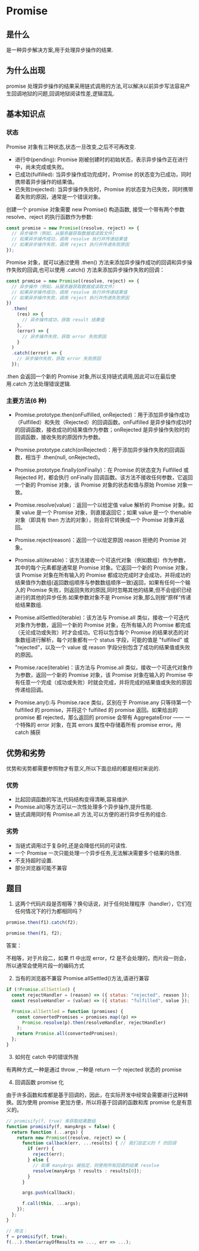 # Promise

## 是什么

是一种异步解决方案,用于处理异步操作的结果.

## 为什么出现

promise 处理异步操作的结果采用链式调用的方法,可以解决以前异步写法容易产生回调地狱的问题,回调地狱阅读性差,逻辑混乱.

## 基本知识点

### 状态

Promise 对象有三种状态,状态一旦改变,之后不可再改变.

- 进行中(pending): Promise 刚被创建时的初始状态，表示异步操作正在进行中，尚未完成或失败。
- 已成功(fulfilled): 当异步操作成功完成时，Promise 的状态变为已成功，同时携带着异步操作的结果值。
- 已失败(rejected): 当异步操作失败时，Promise 的状态变为已失败，同时携带着失败的原因，通常是一个错误对象。

创建一个 promise 对象需要 new Promise() 构造函数, 接受一个带有两个参数 resolve、reject 的执行函数作为参数:

```js
const promise = new Promise((resolve, reject) => {
  // 异步操作（例如，从服务器获取数据或读取文件）
  // 如果异步操作成功，调用 resolve 执行并传递结果值
  // 如果异步操作失败，调用 reject 执行并传递失败原因
});
```

Promise 对象，就可以通过使用 .then() 方法来添加异步操作成功的回调和异步操作失败的回调,也可以使用 .catch() 方法来添加异步操作失败的回调：

```js
const promise = new Promise((resolve, reject) => {
  // 异步操作（例如，从服务器获取数据或读取文件）
  // 如果异步操作成功，调用 resolve 执行并传递结果值
  // 如果异步操作失败，调用 reject 执行并传递失败原因
})
  .then(
    (res) => {
      // 异步操作成功，获取 result 结果值
    },
    (error) => {
      // 异步操作失败，获取 error 失败原因
    }
  )
  .catch((error) => {
    // 异步操作失败，获取 error 失败原因
  });
```

.then 会返回一个新的 Promise 对象,所以支持链式调用,因此可以在最后使用.catch 方法处理错误逻辑.

### 主要方法(6 种)

- Promise.prototype.then(onFulfilled, onRejected)：用于添加异步操作成功（Fulfilled）和失败（Rejected）的回调函数。onFulfilled 是异步操作成功时的回调函数，接收成功的结果值作为参数；onRejected 是异步操作失败时的回调函数，接收失败的原因作为参数。

- Promise.prototype.catch(onRejected)：用于添加异步操作失败的回调函数，相当于 .then(null, onRejected)。

- Promise.prototype.finally(onFinally)：在 Promise 的状态变为 Fulfilled 或 Rejected 时，都会执行 onFinally 回调函数。该方法不接收任何参数，它返回一个新的 Promise 对象，该 Promise 对象的状态和值与原始 Promise 对象一致。

- Promise.resolve(value)：返回一个以给定值 value 解析的 Promise 对象。如果 value 是一个 Promise 对象，则直接返回它；如果 value 是一个 thenable 对象（即具有 then 方法的对象），则会将它转换成一个 Promise 对象并返回。

- Promise.reject(reason)：返回一个以给定原因 reason 拒绝的 Promise 对象。

- Promise.all(iterable)：该方法接收一个可迭代对象（例如数组）作为参数，其中的每个元素都是通常是 Promise 对象。它返回一个新的 Promise 对象，该 Promise 对象在所有输入的 Promise 都成功完成时才会成功，并将成功的结果值作为数组(返回数组顺序与参数数组顺序一致)返回，如果有任何一个输入的 Promise 失败，则返回失败的原因,同时忽略其他的结果,但不会组织已经进行的其他的异步任务.如果参数对象不是 Promise 对象,那么则按“原样”传递给结果数组.

- Promise.allSettled(iterable)：该方法与 Promise.all 类似，接收一个可迭代对象作为参数，返回一个新的 Promise 对象，在所有输入的 Promise 都完成（无论成功或失败）时才会成功。它将以包含每个 Promise 的结果状态的对象数组进行解析，每个对象都有一个 status 字段，可能的值是 "fulfilled" 或 "rejected"，以及一个 value 或 reason 字段分别包含了成功的结果值或失败的原因。

- Promise.race(iterable)：该方法与 Promise.all 类似，接收一个可迭代对象作为参数，返回一个新的 Promise 对象，该 Promise 对象在输入的 Promise 中有任意一个完成（成功或失败）时就会完成，并将完成的结果值或失败的原因传递给回调。

- Promise.any():与 Promise.race 类似，区别在于 Promise.any 只等待第一个 fulfilled 的 promise，并将这个 fulfilled 的 promise 返回。如果给出的 promise 都 rejected，那么返回的 promise 会带有 AggregateError —— 一个特殊的 error 对象，在其 errors 属性中存储着所有 promise error。用 catch 捕获

## 优势和劣势

优势和劣势都需要参照物才有意义,所以下面总结的都是相对来说的.

### 优势

- 比起回调函数的写法,代码结构变得清晰,容易维护.
- Promise.all()等方法可以一次性处理多个异步操作,提升性能.
- 链式调用同时有 Promise.all 方法,可以方便的进行异步任务的组合.

### 劣势

- 当链式调用过于复杂时,还是会降低代码的可读性.
- 一个 Promise 一次只能处理一个异步任务,无法解决需要多个结果的场景.
- 不支持超时设置.
- 部分浏览器可能不兼容

## 题目

1. 这两个代码片段是否相等？换句话说，对于任何处理程序（handler），它们在任何情况下的行为都相同吗？

```js
promise.then(f1).catch(f2);
```

```js
promise.then(f1, f2);
```

答案：

不相等，对于片段二，如果 f1 中出现 error，f2 是不会处理的，而片段一则会，所以通常会使用片段一的编码方式

2. 当有的浏览器不兼容 Promise.allSettled()方法,请进行兼容

```js
if (!Promise.allSettled) {
  const rejectHandler = (reason) => ({ status: "rejected", reason });
  const resolveHandler = (value) => ({ status: "fulfilled", value });

  Promise.allSettled = function (promises) {
    const convertedPromises = promises.map((p) =>
      Promise.resolve(p).then(resolveHandler, rejectHandler)
    );
    return Promise.all(convertedPromises);
  };
}
```

3. 如何在 catch 中的错误外抛

有两种方式,一种是通过 throw ,一种是 return 一个 rejected 状态的 promise

4. 回调函数 promise 化

由于许多函数和库都是基于回调的，因此，在实际开发中经常会需要进行这种转换。因为使用 promise 更加方便，所以将基于回调的函数和库 promise 化是有意义的。

```js
// promisify(f, true) 来获取结果数组
function promisify(f, manyArgs = false) {
  return function (...args) {
    return new Promise((resolve, reject) => {
      function callback(err, ...results) { // 我们自定义的 f 的回调
        if (err) {
          reject(err);
        } else {
          // 如果 manyArgs 被指定，则使用所有回调的结果 resolve
          resolve(manyArgs ? results : results[0]);
        }
      }

      args.push(callback);

      f.call(this, ...args);
    });
  };
}

// 用法：
f = promisify(f, true);
f(...).then(arrayOfResults => ..., err => ...);
```
